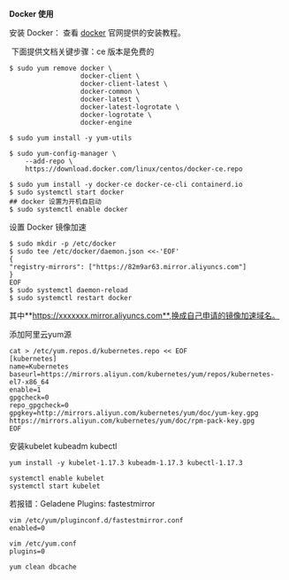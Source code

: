 **Docker 使用**

  安装 Docker： 查看 [docker](https://docs.docker.com/engine/install/centos/) 官网提供的安装教程。

​	下面提供文档关键步骤：ce 版本是免费的

```shell
$ sudo yum remove docker \
                  docker-client \
                  docker-client-latest \
                  docker-common \
                  docker-latest \
                  docker-latest-logrotate \
                  docker-logrotate \
                  docker-engine
                  
$ sudo yum install -y yum-utils

$ sudo yum-config-manager \
    --add-repo \
    https://download.docker.com/linux/centos/docker-ce.repo

$ sudo yum install -y docker-ce docker-ce-cli containerd.io
$ sudo systemctl start docker
## docker 设置为开机自启动
$ sudo systemctl enable docker 
```

设置 Docker 镜像加速

```shell
$ sudo mkdir -p /etc/docker
$ sudo tee /etc/docker/daemon.json <<-'EOF'
{
"registry-mirrors": ["https://82m9ar63.mirror.aliyuncs.com"]
}
EOF
$ sudo systemctl daemon-reload
$ sudo systemctl restart docker
```
其中**https://xxxxxxx.mirror.aliyuncs.com**,换成自己申请的镜像加速域名。



添加阿里云yum源

~~~shell
cat > /etc/yum.repos.d/kubernetes.repo << EOF
[kubernetes]
name=Kubernetes
baseurl=https://mirrors.aliyun.com/kubernetes/yum/repos/kubernetes-el7-x86_64
enable=1
gpgcheck=0
repo_gpgcheck=0
gpgkey=http://mirrors.aliyun.com/kubernetes/yum/doc/yum-key.gpg
https://mirrors.aliyun.com/kubernetes/yum/doc/rpm-pack-key.gpg
EOF
~~~

安装kubelet  kubeadm kubectl

~~~she
yum install -y kubelet-1.17.3 kubeadm-1.17.3 kubectl-1.17.3

systemctl enable kubelet
systemctl start kubelet
~~~



若报错：Geladene Plugins: fastestmirror

~~~shell
vim /etc/yum/pluginconf.d/fastestmirror.conf
enabled=0

vim /etc/yum.conf
plugins=0

yum clean dbcache
~~~


